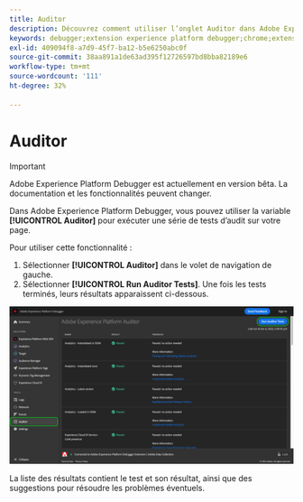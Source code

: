 ```yaml
---
title: Auditor
description: Découvrez comment utiliser l’onglet Auditor dans Adobe Experience Platform Debugger pour tester vos mises en oeuvre Adobe Experience Cloud.
keywords: debugger;extension experience platform debugger;chrome;extension;auditor;dtm;target
exl-id: 409094f8-a7d9-45f7-ba12-b5e6250abc0f
source-git-commit: 38aa891a1de63ad395f12726597bd8bba82189e6
workflow-type: tm+mt
source-wordcount: '111'
ht-degree: 32%

---
```


# Auditor

>[!IMPORTANT]
>
>Adobe Experience Platform Debugger est actuellement en version bêta. La documentation et les fonctionnalités peuvent changer.

Dans Adobe Experience Platform Debugger, vous pouvez utiliser la variable **[!UICONTROL Auditor]** pour exécuter une série de tests d’audit sur votre page.

Pour utiliser cette fonctionnalité :

1. Sélectionner **[!UICONTROL Auditor]** dans le volet de navigation de gauche.
1. Sélectionner **[!UICONTROL Run Auditor Tests]**. Une fois les tests terminés, leurs résultats apparaissent ci-dessous.

![Capture d’écran des résultats du test sur l’onglet Auditor](./assets/auditor-results.png)

La liste des résultats contient le test et son résultat, ainsi que des suggestions pour résoudre les problèmes éventuels.
